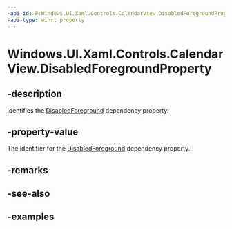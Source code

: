 ```yaml
---
-api-id: P:Windows.UI.Xaml.Controls.CalendarView.DisabledForegroundProperty
-api-type: winrt property
---
```


# Windows.UI.Xaml.Controls.CalendarView.DisabledForegroundProperty

<!--
public static Windows.UI.Xaml.DependencyProperty DisabledForegroundProperty { get; }
-->


## -description

Identifies the [DisabledForeground](calendarview_disabledforeground.md) dependency property.

## -property-value

The identifier for the [DisabledForeground](calendarview_disabledforeground.md) dependency property.

## -remarks

## -see-also

## -examples


